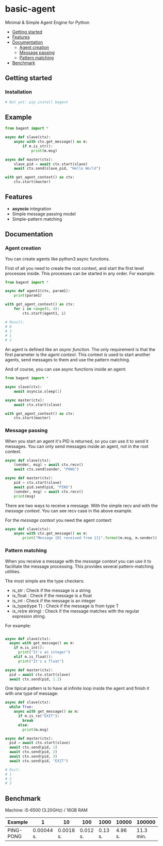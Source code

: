 # basic-agent
Minimal &amp; Simple Agent Engine for Python

- [Getting started](#getting-started)
- [Features](#features)
- [Documentation](#documentation)
  - [Agent creation](#agent-creation)
  - [Message passing](#message-passing)
  - [Pattern matching](#pattern-matching)
- [Benchmark](#benchmark)


## Getting started

### Installation

```bash
# Not yet: pip install bagent
```

## Example

```python
from bagent import *

async def slave(ctx):
    async with ctx.get_message() as m:
        if m.is_str():
            print(m.msg)

async def master(ctx):
    slave_pid = await ctx.start(slave)
    await ctx.send(slave_pid, "Hello World")

with get_agent_context() as ctx:
    ctx.start(master)
```

## Features
- **asyncio** integration
- Simple message passing model
- Simple-pattern matching

## Documentation

### Agent creation
You can create agents like python3 async functions.

First of all you need to create the root context, and start the first level processes inside. This processes can be started in any order.
For example:

```python
from bagent import *

async def agent1(ctx, param1):
    print(param1)

with get_agent_context() as ctx:
    for i in range(0, 4):
        ctx.start(agent1, i)

# Result:
# 0
# 3
# 1
# 2
```

An agent is defined like an *async function*. The only requirement is that the first parameter is the *agent context*. This context is used to start another agents, send messages to them and use the pattern matching.

And of course, you can use async functions inside an agent:

```python
from bagent import *

async slave(ctx):
    await asyncio.sleep(1)

async master(ctx):
    await ctx.start(slave)

with get_agent_context() as ctx:
    ctx.start(master)
```

### Message passing

When you start an agent it's PID is returned, so you can use it to send it messages. You can only send messages inside an agent, not in the root context.

```python
async def slave(ctx):
    (sender, msg) = await ctx.recv()
    await ctx.send(sender, "PONG")

async def master(ctx):
    pid = ctx.start(slave)
    await pid.send(pid, "PING")
    (sender, msg) = await ctx.recv()
    print(msg)
```

There are two ways to receive a message. With the simple recv and with the *message context*. You can see recv case in the above example.

For the *message context* you need the agent context:

```python
async def slave(ctx):
    async with ctx.get_message() as m:
        print("Message {0} received from {1}".format(m.msg, m.sender))
```


### Pattern matching

When you receive a message with the *message context* you can use it to facilitate the message processing. This provides several pattern-matching utilities.

The most simple are the type checkers:
 - is_str : Check if the message is a string
 - is_float : Check if the message is a float
 - is_int : Check if the message is an integer
 - is_type(type T) : Check if the message is from type T
 - is_re(re string) : Check if the message matches with the regular expresion string.

For example:
```python

async def slave(ctx):
  async with get_message() as m:
    if m.is_int():
      print("It's an integer")
    elif m.is_float():
      print("It's a float")

async def master(ctx):
  pid = await ctx.start(slave)
  await ctx.send(pid, 1.2)
```

One tipical pattern is to have al infinite loop inside the agent and finish it with one type of message:

```python
async def slave(ctx):
  while True:
    async with get_message() as m:
      if m.is_re("EXIT"):
        break
      else:
        print(m.msg)

async def master(ctx):
  pid = await ctx.start(slave)
  await ctx.send(pid, 1)
  await ctx.send(pid, 2)
  await ctx.send(pid, 3)
  await ctx.send(pid, "EXIT")

# Exit:
# 1
# 2
# 3
```

## Benchmark

Machine: i5-6500 (3.20GHz) / 16GB RAM

| Example   | 1          | 10         | 100      | 1000    | 10000   | 100000    |
| --------- | ---------- | ---------- | -------- | ------- | ------- | --------- |
| PING-PONG | 0.00044 s. | 0.0018 s.  | 0.012 s. | 0.13 s. | 4.96 s. | 11.3 min. |
